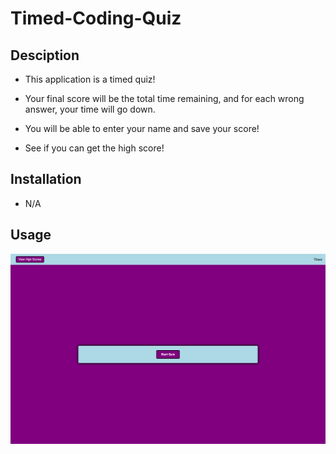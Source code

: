 # Timed-Coding-Quiz

## Desciption

- This application is a timed quiz!

- Your final score will be the total time remaining, and for each wrong answer, your time will go down.

- You will be able to enter your name and save your score!

- See if you can get the high score!

## Installation

- N/A

## Usage

![screenshot of website](./assets/finished-quiz.png)

